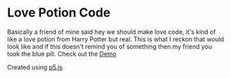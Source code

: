 # Love Potion Code

Basically a friend of mine said hey we should make love code, it's kind of like a love potion from Harry Potter but real.  This is what I reckon that would look like and if this doesn't remind you of something then my friend you took the blue pill.   Check out the [Demo](https://omareq.github.io/love-code)

Created using [p5.js](https://p5js.org/)
